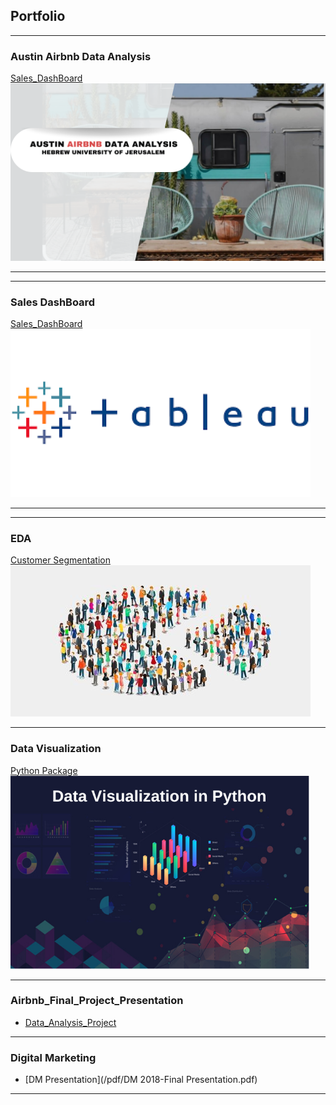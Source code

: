 ## Portfolio
____

### Austin Airbnb Data Analysis

[Sales_DashBoard](https://tamer-george.github.io/final_Project_DataAnalysis/)
<img src="images/header.png?raw=true"/>

---
---

### Sales DashBoard 

[Sales_DashBoard](https://public.tableau.com/app/profile/tamer.samara/viz/SalesDashBoard_16915704901950/Dashboard1#1)
<img src="images/tableau.png?raw=true"/>

---
---

### EDA 

[Customer Segmentation](https://tamer-george.github.io/mallCustomers/)
<img src="images/dataset-cover.jpg?raw=true"/>

---

### Data Visualization 
[Python Package](https://tamer-george.github.io/docs/_build/html/index.html)
<img src="images/datavis.png?raw=true"/>

---
### Airbnb_Final_Project_Presentation 

- [Data_Analysis_Project](/pdf/final_Project_Presentation.pptx)

---

### Digital Marketing 

- [DM Presentation](/pdf/DM 2018-Final Presentation.pdf)


---





